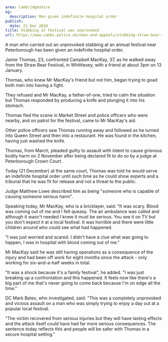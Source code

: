```yaml
area: Cambridgeshire
og:
  description: Man given indefinite hospital order
publish:
  date: 21 Dec 2018
title: Stabbing at festival was unprovoked
url: https://www.cambs.police.uk/news-and-appeals/stabbing-straw-bear-festival
```

A man who carried out an unprovoked stabbing at an annual festival near Peterborough has been given an indefinite hospital order.

Jamie Thomas, 23, confronted Campbell MacKay, 37, as he walked away from the Straw Bear Festival, in Whittlesey, with a friend at about 3pm on 13 January.

Thomas, who knew Mr MacKay's friend but not him, began trying to goad both men into having a fight.

They refused and Mr MacKay, a father-of-one, tried to calm the situation but Thomas responded by producing a knife and plunging it into his stomach.

Thomas fled the scene in Market Street and police officers who were nearby, and on patrol for the festival, came to Mr MacKay's aid.

Other police officers saw Thomas running away and followed as he turned into Queen Street and then into a restaurant. He was found in the kitchen, having just washed the knife.

Thomas, from March, pleaded guilty to assault with intent to cause grievous bodily harm on 2 November after being declared fit to do so by a judge at Peterborough Crown Court.

Today (21 December) at the same court, Thomas was told he would serve an indefinite hospital order until such time as he could show experts and a tribunal that he was fit for release and not a threat to the public.

Judge Matthew Lowe described him as being "someone who is capable of causing someone serious harm".

Speaking today, Mr MacKay, who is a bricklayer, said: "It was scary. Blood was coming out of me and I felt queasy. The air ambulance was called and although it wasn't needed I knew it must be serious. You see it on TV but you don't expect it at a local festival. It was horrible and there were little children around who could see what had happened.

"I was just worried and scared. I didn't have a clue what was going to happen, I was in hospital with blood coming out of me."

Mr MacKay said he was still having operations as a consequence of the injury and had been off work for eight months since the attack - only working for six-and-a-half weeks in total.

"It was a shock because it's a family festival", he added. "I was just breaking up a confrontation and this happened. It feels now like there's a big part of me that's never going to come back because I'm on edge all the time."

DC Mark Bates, who investigated, said: "This was a completely unprovoked and vicious assault on a man who was simply trying to enjoy a day out at a popular local festival.

"The victim recovered from serious injuries but they will have lasting effects and the attack itself could have had far more serious consequences. The sentence today reflects this and people will be safer with Thomas in a secure hospital setting."
